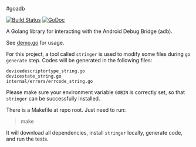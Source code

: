 #goadb

[![Build Status](https://travis-ci.org/zach-klippenstein/goadb.svg?branch=master)](https://travis-ci.org/zach-klippenstein/goadb)
[![GoDoc](https://godoc.org/github.com/zach-klippenstein/goadb?status.svg)](https://godoc.org/github.com/zach-klippenstein/goadb)

A Golang library for interacting with the Android Debug Bridge (adb).

See [demo.go](cmd/demo/demo.go) for usage.


For this project, a tool called `stringer` is used to modify some files during `go generate` step. 
Codes will be generated in the following files:
```
devicedescriptortype_string.go
devicestate_string.go
internal/errors/errcode_string.go
```
Please make sure your environment variable `GOBIN` is correctly set, so that `stringer` can be successfully installed.

There is a Makefile at repo root. Just need to run:
> make

It will download all dependencies, install `stringer` locally, generate code, and run the tests.

